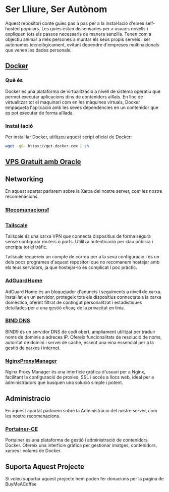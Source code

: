 # Ser Lliure, Ser Autònom
Aquest repositori conté guies pas a pas per a la instal·lació d'eines self-hosted populars. Les guies estan dissenyades per a usuaris novells i expliquen tots els passos necessaris de manera senzilla. Tenen com a objectiu animar a més persones a muntar els seus propis serveis i ser autònomes tecnològicament, evitant dependre d'empreses multinacionals que venen les dades personals.

## [Docker](https://github.com/docker)
### Què és
Docker és una plataforma de virtualització a nivell de sistema operatiu que permet executar aplicacions dins de contenidors aïllats. En lloc de virtualitzar tot el maquinari com en les màquines virtuals, Docker empaqueta l'aplicació amb les seves dependències en un contenidor que es pot executar de forma aïllada.

### Instal·lació
Per instal·lar Docker, utilitzeu aquest script oficial de [Docker](https://github.com/docker/docker-install):
```bash
wget -qO- https://get.docker.com | sh
```
## [VPS Gratuit amb Oracle](https://github.com/Otorexer/SerLliure/blob/main/Tutorials/OracleFreeTier.md)
## Networking
En aquest apartat parlarem sobre la Xarxa del nostre server, com les nostre recomenacions.
### [❗Recomanacions❗](https://github.com/Otorexer/SerLliure/blob/main/Recomanacions/Networking.md)
### [Tailscale](https://github.com/Otorexer/SerLliure/tree/main/Serveis/Tailscale)
Tailscale és una xarxa VPN que connecta dispositius de forma segura sense configurar routers o ports. Utilitza autenticació per clau pública i encripta tot el tràfic.

Tailscale requereix un compte de correu per a la seva configuració i és un dels pocs programes d'aquest repositori que no recomanem hostejar amb els teus servidors, ja que hostejar-lo és complicat i poc pràctic.

### [AdGuardHome](https://github.com/Otorexer/SerLliure/tree/main/Serveis/AdGuardHome)
AdGuard Home és un bloquejador d'anuncis i seguiments a nivell de xarxa. Instal·lat en un servidor, protegeix tots els dispositius connectats a la xarxa domèstica, oferint filtrat de contingut personalitzat i estadístiques detallades per a una gestió eficaç de la privacitat en línia.

### [BIND DNS](https://github.com/Otorexer/SerLliure/tree/main/Serveis/BIND)
BIND9 és un servidor DNS de codi obert, ampliament utilitzat per traduir noms de dominis a adreces IP. Ofereix funcionalitats de resolució de noms, autoritat de domini i servei de cache, essent una eina essencial per a la gestió de xarxes i internet.

### [NginxProxyManager](https://github.com/Otorexer/SerLliure/tree/main/Serveis/NginxProxyManager)
Nginx Proxy Manager és una interfície gràfica d'usuari per a Nginx, facilitant la configuració de proxies, SSL i accés a llocs web, ideal per a administradors que busquen una solució simple i potent.

## Administracio
En aquest apartat parlarem sobre la Administracio del nostre server, com les nostre recomenacions.

### [Portainer-CE](https://github.com/Otorexer/SerLliure/tree/main/Serveis/Portainer-CE)
Portainer és una plataforma de gestió i administració de contenidors Docker. Ofereix una interfície gràfica per gestionar imatges, contenidors, xarxes i volums de Docker.

## Suporta Aquest Projecte
Si voleu suportar aquest projecte hem poden fer donacions per la pagina de BuyMeACoffee
